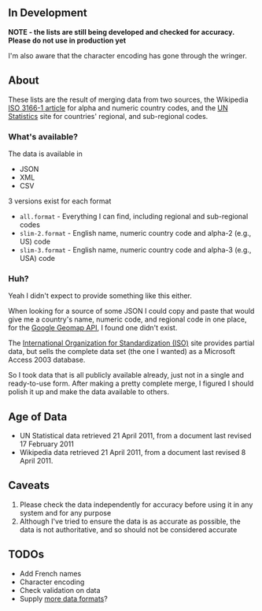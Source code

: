 In Development
--------------

**NOTE - the lists are still being developed and checked for accuracy. Please do not use in production yet**

I'm also aware that the character encoding has gone through the wringer.

About
-----

These lists are the result of merging data from two sources, the Wikipedia [ISO 3166-1 article](http://en.wikipedia.org/wiki/ISO_3166-1#Officially_assigned_code_elements) for alpha and numeric country codes, and the [UN Statistics](http://unstats.un.org/unsd/methods/m49/m49regin.htm) site for countries' regional, and sub-regional codes.

### What's available?

The data is available in

* JSON
* XML
* CSV

3 versions exist for each format

* `all.format` - Everything I can find, including regional and sub-regional codes
* `slim-2.format` - English name, numeric country code and alpha-2 (e.g., US) code
* `slim-3.format` - English name, numeric country code and alpha-3 (e.g., USA) code

### Huh?

Yeah I didn't expect to provide something like this either.

When looking for a source of some JSON I could copy and paste that would give me a country's name, numeric code, and regional code in one place, for the [Google Geomap API](http://code.google.com/apis/visualization/documentation/gallery/geomap.html), I found one didn't exist.

The [International Organization for Standardization (ISO)](http://www.iso.org/iso/english_country_names_and_code_elements) site provides partial data, but sells the complete data set (the one I wanted) as a Microsoft Access 2003 database.

So I took data that is all publicly available already, just not in a single and ready-to-use form. After making a pretty complete merge, I figured I should polish it up and make the data available to others.

Age of Data
-------

* UN Statistical data retrieved 21 April 2011, from a document last revised 17 February 2011
* Wikipedia data retrieved 21 April 2011, from a document last revised 8 April 2011.

Caveats
-------

1. Please check the data independently for accuracy before using it in any system and for any purpose
2. Although I've tried to ensure the data is as accurate as possible, the data is not authoritative, and so should not be considered accurate

TODOs
-----

* Add French names
* Character encoding
* Check validation on data
* Supply [more data formats](http://opencountrycodes.appspot.com/)?
